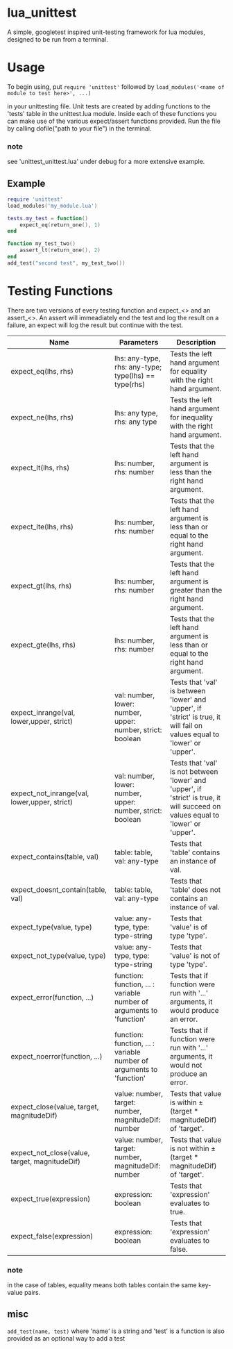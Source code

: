 # lua_unittest
A simple, googletest inspired unit-testing framework for lua modules, designed to be run from a terminal.

# Usage
To begin using, put 
`require 'unittest'`
followed by
`load_modules('<name of module to test here>', ...)`

in your unittesting file. Unit tests are created by adding functions to the 'tests' table in the unittest.lua module. Inside each of these functions you can make use of the various expect/assert functions provided. Run the file by calling dofile("path to your file") in the terminal.
### note 
see 'unittest_unittest.lua' under debug for a more extensive example.

## Example
```lua
require 'unittest'
load_modules('my_module.lua')

tests.my_test = function()
	expect_eq(return_one(), 1)
end

function my_test_two()
	assert_lt(return_one(), 2)
end
add_test("second test", my_test_two())
```

# Testing Functions
There are two versions of every testing function and expect\_<> and an assert\_<>. An assert will immeadiately end the test and log the result on a failure, an expect will log the result but continue with the test.


| Name | Parameters | Description |
| ------------- | ------------- | ------------- |
| expect_eq(lhs, rhs) | lhs: any-type, rhs: any-type; type(lhs) == type(rhs) | Tests the left hand argument for equality with the right hand argument. |
| expect_ne(lhs, rhs) | lhs: any type, rhs: any type | Tests the left hand argument for inequality with the right hand argument. |
| expect_lt(lhs, rhs) | lhs: number, rhs: number | Tests that the left hand argument is less than the right hand argument. |
| expect_lte(lhs, rhs) | lhs: number, rhs: number | Tests that the left hand argument is less than or equal to the right hand argument. |
| expect_gt(lhs, rhs) | lhs: number, rhs: number | Tests that the left hand argument is greater than the right hand argument. |
| expect_gte(lhs, rhs) | lhs: number, rhs: number | Tests that the left hand argument is less than or equal to the right hand argument. |
| expect_inrange(val, lower,upper, strict) | val: number, lower: number, upper: number, strict: boolean | Tests that 'val' is between 'lower' and 'upper', if 'strict' is true, it will fail on values equal to 'lower' or 'upper'. |
| expect_not_inrange(val, lower,upper, strict) | val: number, lower: number, upper: number, strict: boolean | Tests that 'val' is not between 'lower' and 'upper', if 'strict' is true, it will succeed on values equal to 'lower' or 'upper'. |
| expect_contains(table, val) | table: table, val: any-type | Tests that 'table' contains an instance of val. |
| expect_doesnt_contain(table, val) | table: table, val: any-type | Tests that 'table' does not contains an instance of val. |
| expect_type(value, type) | value: any-type, type: type-string | Tests that 'value' is of type 'type'.|
| expect_not_type(value, type) | value: any-type, type: type-string | Tests that 'value' is not of type 'type'. |
| expect_error(function, ...) | function: function, ... : variable number of arguments to 'function' | Tests that if function were run with '...' arguments, it would produce an error. |
| expect_noerror(function, ...) | function: function, ... : variable number of arguments to 'function' | Tests that if function were run with '...' arguments, it would not produce an error. |
| expect_close(value, target, magnitudeDif) | value: number, target: number, magnitudeDif: number | Tests that value is within ± (target * magnitudeDif) of 'target'. |
| expect_not_close(value, target, magnitudeDif) | value: number, target: number, magnitudeDif: number | Tests that value is not within ± (target * magnitudeDif) of 'target'. |
| expect_true(expression) | expression: boolean | Tests that 'expression' evaluates to true. |
| expect_false(expression) | expression: boolean | Tests that 'expression' evaluates to false. |

### note
in the case of tables, equality means both tables contain the same key-value pairs.

## misc
`add_test(name, test)` where 'name' is a string and 'test' is a function is also provided as an optional way to add a test
